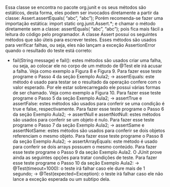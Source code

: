 Essa classe se encontra no pacote org.junit e os seus métodos são estáticos, desta forma, eles podem ser invocados
diretamente a partir da classe:
Assert.assertEquals( “abc”, “abc”);
Porém recomenda-se fazer uma importação estática:
import static org.junit.Assert.*;
e chamar o método diretamente sem a classe:
assertEquals( “abc”, “abc”);
pois fica mais fácil a leitura do código pelo programador.
A classe Assert possui os seguintes métodos que são úteis para escrever testes. Esses métodos são usados para verificar
falhas, ou seja, eles não lançam a exceção AssertionError quando o resultado do teste está correto:
* fail(String message) e fail(): estes métodos são usados criar uma falha, ou seja, ao colocar ele no corpo de um
método de @Test ele irá acusar a falha. Veja como exemplo a Figura 8 e Figura 9. Para fazer esse teste programe o
Passo 4 da seção Exemplo Aula2;
-> assertEquals: este método é usado para testar se o resultado da operação confere com o valor esperado. Por ele
estar sobrecarregado ele possui várias formas de ser chamado. Veja como exemplo a Figura 10. Para fazer esse teste
programe o Passo 5 da seção Exemplo Aula2;
-> assertTrue e assertFalse: estes métodos são usados para conferir se uma condição é true e false, respectivamente.
Para fazer esse teste programe o Passo 6 da seção Exemplo Aula2;
-> assertNull e assertNotNull: estes métodos são usados para conferir se um objeto é nulo. Para fazer esse teste
programe o Passo 7 da seção Exemplo Aula2;
-> assertSame e assertNotSame: estes métodos são usados para conferir se dois objetos referenciam o mesmo objeto.
Para fazer esse teste programe o Passo 8 da seção Exemplo Aula2;
-> assertArrayEquals: este método é usado para conferir se dois arrays possuem o mesmo conteúdo. Para fazer esse
teste programe o Passo 9 da seção Exemplo Aula2.
O JUnit prove ainda as seguintes opções para tratar condições de teste. Para fazer esse teste programe o Passo 10 da seção
Exemplo Aula2:
-> @Test(timeout=1000): o teste irá falhar caso ele dure mais de 1 segundo;
-> @Test(expected=Exception): o teste irá falhar caso ele não lance a exceção esperada ou um subtipo dela.